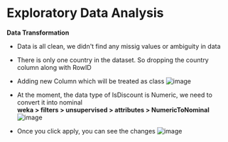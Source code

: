 <h1>Exploratory Data Analysis</h1>

**Data Transformation**
* Data is all clean, we didn't find any missig values or ambiguity in data
* There is only one country in the dataset. So dropping the country column along with RowID
* Adding new Column which will be treated as class 
![image](https://user-images.githubusercontent.com/68670850/95124566-20270a00-07b0-11eb-9067-e4f6821603c9.png)

* At the moment, the data type of IsDiscount is Numeric, we need to convert it into nominal <br/>
  **weka > filters > unsupervised > attributes > NumericToNominal**
  ![image](https://user-images.githubusercontent.com/68670850/95125243-25388900-07b1-11eb-9745-950415c1957a.png)

* Once you click apply, you can see the changes
  ![image](https://user-images.githubusercontent.com/68670850/95125705-d93a1400-07b1-11eb-9ce9-290f76a32760.png)
